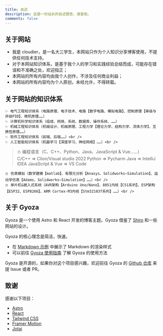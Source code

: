 ```yaml
---
title: 自述
description: 这是一份站长的自述报告，请查收。
comments: false
---
```


## 关于网站

- 我是 cloudier，是一名大三学生，本网站只作为个人知识分享博客使用，不提供任何技术支持。
- 对于本网站知识体系，是基于我个人的学习和实践经验总结而成，可能存在错误和不准确之处，欢迎指正；
- 本网站的所有内容均由我个人创作，不涉及任何商业利益；
- 本网站的所有内容均为个人原创，未经允许，不得转载。

## 关于网站的知识体系

    ✨ 电气工程知识体系（电路原理、电子技术、电路【数字电路、模拟电路】、控制原理【串级与并级PID】、微机原理……）
    ✨ 计算机科学知识体系（组成、网络、系统、数据库、操作系统、……）
    ✨ 机械工程知识体系（机械设计、机械原理、工程力学【理论力学、结构力学、流体力学】、互换性原理……）
    ✨ 软件工程知识体系（前端、后端……）<br />
    ✨ 人工智能知识体系（机器学习【深度学习、神经网络】……）<br />

> ⛄ 编程语言（C、C++、Python、Java、JavaScript & Vue……）<br />
> C/C++ => Clion/Visual studio 2022
> Python => Pycharm
> Java => IntelliJ IDEA
> JavaScript & Vue => VS Code

    ⛄ 仿真模拟（数学建模【matlab】、有限元分析【Anasys、Solidworks—Simulation】、运动学仿真【Adams、Solidworks—Simulation】……）<br />
    ⛄ 单片机&嵌入式系统（AVR架构【Arduino Uno/Nano】、8051内核【C51系列】、ESP架构【ESP32、ESP8266】、ARM Cortex-M3内核【Stm32103f系列】……）<br />

## 关于 Gyoza

Gyoza 是一个使用 Astro 和 React 开发的博客主题。Gyoza 借鉴了 [Shiro](https://github.com/innei/Shiro) 和一些网站的设计。

Gyoza 的核心理念是简洁，快速。

- 在 [Markdown 示例](/posts/markdown) 中展示了 Markdown 的渲染样式
- 可以前往 [Gyoza 使用指南](/posts/guide) 了解 Gyoza 的使用方法

Gyoza 是开源的，如果你对这个项目感兴趣，欢迎前往 Gyoza 的 [Github 仓库](https://github.com/lxchapu/astro-gyoza) 来提 Issue 或者 PR。

## 致谢

感谢以下项目：

- [Astro](https://astro.build/)
- [React](https://reactjs.org/)
- [Tailwind CSS](https://tailwindcss.com/)
- [Framer Motion](https://www.framer.com/motion/)
- [Jotai](https://jotai.org/)
